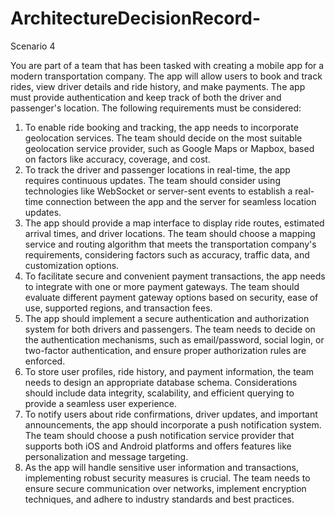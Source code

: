# ArchitectureDecisionRecord-

Scenario 4

You are part of a team that has been tasked with creating a mobile app for a modern transportation company. The app will allow users to book and track rides, view driver details and ride history, and make payments. The app must provide authentication and keep track of both the driver and passenger's location. The following requirements must be considered:
1.	To enable ride booking and tracking, the app needs to incorporate geolocation services. The team should decide on the most suitable geolocation service provider, such as Google Maps or Mapbox, based on factors like accuracy, coverage, and cost.
2.	To track the driver and passenger locations in real-time, the app requires continuous updates. The team should consider using technologies like WebSocket or server-sent events to establish a real-time connection between the app and the server for seamless location updates.
3.	The app should provide a map interface to display ride routes, estimated arrival times, and driver locations. The team should choose a mapping service and routing algorithm that meets the transportation company's requirements, considering factors such as accuracy, traffic data, and customization options.
4.	To facilitate secure and convenient payment transactions, the app needs to integrate with one or more payment gateways. The team should evaluate different payment gateway options based on security, ease of use, supported regions, and transaction fees.
5.	The app should implement a secure authentication and authorization system for both drivers and passengers. The team needs to decide on the authentication mechanisms, such as email/password, social login, or two-factor authentication, and ensure proper authorization rules are enforced.
6.	To store user profiles, ride history, and payment information, the team needs to design an appropriate database schema. Considerations should include data integrity, scalability, and efficient querying to provide a seamless user experience.
7.	To notify users about ride confirmations, driver updates, and important announcements, the app should incorporate a push notification system. The team should choose a push notification service provider that supports both iOS and Android platforms and offers features like personalization and message targeting.
8.	As the app will handle sensitive user information and transactions, implementing robust security measures is crucial. The team needs to ensure secure communication over networks, implement encryption techniques, and adhere to industry standards and best practices.
